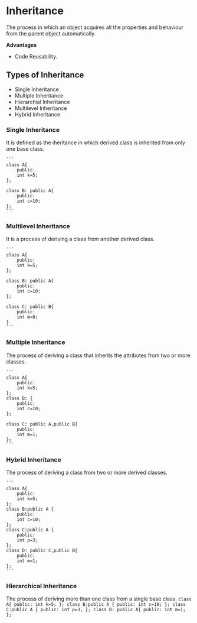 # Inheritance
  The process in which an object acquires all the properties and behaviour from the parent object automatically.

  **Advantages**
  - Code Reusability.

## Types of Inheritance
  - Single Inheritance
  - Multiple Inheritance
  - Hierarchial Inheritance
  - Multilevel Inheritance
  - Hybrid Inheritance

### Single Inheritance
  It is defined as the iheritance in which derived class is inherited from only one base class.

    ```
    class A{
        public:
        int k=5;
    };

    class B: public A{
        public:
        int c=10;
    };
    ```
### Multilevel Inheritance
  It is a process of deriving a class from another derived class.

    ```
    class A{
        public:
        int k=5;
    };

    class B: public A{
        public:
        int c=10;
    };

    class C: public B{
        public:
        int m=8;
    }
    ```
### Multiple Inheritance
  The process of deriving a class that inherits the attributes from two or more classes.

    ```
    class A{
        public:
        int k=5;
    };
    class B: {
        public:
        int c=10;
    };

    class C: public A,public B{
        public:
        int m=1;
    };
    ```
### Hybrid Inheritance
  The process of deriving a class from two or more derived classes.

    ```
    class A{
        public:
        int k=5;
    };
    class B:public A {
        public:
        int c=10;
    };
    class C:public A {
        public:
        int p=3;
    };
    class D: public C,public B{
        public:
        int m=1;
    };
    ```
### Hierarchical Inheritance
  The process of deriving more than one class from a single base class.
     ```
    class A{
        public:
        int k=5;
    };
    class B:public A {
        public:
        int c=10;
    };
    class C:public A {
        public:
        int p=3;
    };
    class D: public A{
        public:
        int m=1;
    };
    ```
